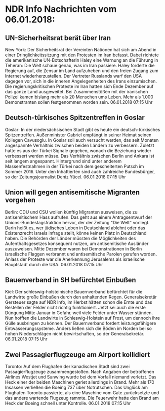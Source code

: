 # NDR Info Nachrichten vom 06.01.2018:


## UN-Sicherheitsrat berät über Iran
New York: Der Sicherheitsrat der Vereinten Nationen hat sich am Abend in einer Dringlichkeitssitzung mit den Protesten im Iran befasst. Dabei richtete die amerikanische UN-Botschafterin Haley eine Warnung an die Führung in Teheran: Die Welt schaue genau, was im Iran passiere. Haley forderte die Regierung auf, die Zensur im Land aufzuheben und den freien Zugang zum Internet wiederherzustellen. Der Vertreter Russlands warf den USA dagegen vor, sich in die inneren Angelegenheiten des Irans einzumischen. Die regierungskritischen Proteste im Iran hatten sich Ende Dezember auf das ganze Land ausgeweitet. Bei Zusammenstößen mit der iranischen Polizei kamen bislang mehr als 20 Menschen ums Leben. Mehr als 1.000 Demonstranten sollen festgenommen worden sein. 06.01.2018 07:15 Uhr 

## Deutsch-türkisches Spitzentreffen in Goslar
Goslar: In der niedersächsischen Stadt gibt es heute ein deutsch-türkisches Spitzentreffen. Außenminister Gabriel empfängt in seiner Heimat seinen Kollegen Cavusoglu. In Goslar soll auch versucht werden, das seit Monaten angespannte Verhältnis zwischen beiden Ländern zu verbessern. Zuletzt hatte es aus der Türkei Signale gegeben, wonach die Beziehung wieder verbessert werden müsse. Das Verhältnis zwischen Berlin und Ankara ist seit langem angespannt. Hintergrund sind unter anderem Massenfestnahmen in der Türkei nach dem gescheiterten Putsch im Sommer 2016. Unter den Inhaftierten sind auch zahlreiche Bundesbürger, so der Zeitungsjournalist Deniz Yücel. 06.01.2018 07:15 Uhr 

## Union will gegen antisemitische Migranten vorgehen
Berlin: CDU und CSU wollen künftig Migranten ausweisen, die zu antisemitischem Hass aufrufen. Das geht aus einem Antragsentwurf der Unions-Bundestagsfraktion hervor, der der Zeitung "Die Welt" vorliegt. Darin heißt es, wer jüdisches Leben in Deutschland ablehnt oder das Existenzrecht Israels infrage stellt, könne keinen Platz in Deutschland haben. Die Behörden der Länder müssten die Möglichkeiten des Aufenthaltsgesetzes konsequent nutzen, um antisemitische Ausländer auszuweisen. Mitte Dezember waren bei Demonstrationen in Berlin israelische Flaggen verbrannt und antisemitische Parolen gerufen worden. Anlass der Proteste war die Anerkennung Jerusalems als israelische Hauptstadt durch die USA. 06.01.2018 07:15 Uhr 

## Bauenverband in SH befürchtet Einbußen
Kiel: Der schleswig-holsteinische Bauernverband befürchtet für die Landwirte große Einbußen durch den anhaltenden Regen. Generalsekretär Gersteuer sagte auf NDR Info, im Herbst hätten schon die Ernte und das Bestellen der Felder nicht richtig funktioniert. Jetzt sei auch die erste Düngung Mitte Januar in Gefahr, weil viele Felder unter Wasser stünden. Nun hofften die Landwirte in Schleswig-Holstein auf Frost, um dennoch ihre Gülle ausbringen zu können. Der Bauernverband fordert leistungsfähigere Entwässerungssysteme. Anders ließen sich die Böden im Norden bei so hohen Niederschlägen nicht bewirtschaften, so der Generalsekretär. 06.01.2018 07:15 Uhr 

## Zwei Passagierflugzeuge am Airport kollidiert
Toronto: Auf dem Flughafen der kanadischen Stadt sind zwei Passagierflugzeuge zusammengestoßen. Nach Angaben der betroffenen Airlines Westjet und Sunwing wurde bei dem Vorfall niemand verletzt. Das Heck einer der beiden Maschinen geriet allerdings in Brand. Mehr als 170 Insassen verließen die Boeing 737 über Notrutschen. Das Unglück am Flughafen Toronto passierte, als eine Maschine vom Gate zurücksetzte und das andere wartende Flugzeug rammte. Die Feuerwehr hatte den Brand am Heck der Boeing schnell unter Kontrolle. 06.01.2018 07:15 Uhr 
